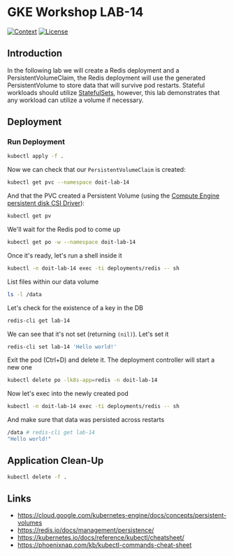 # GKE Workshop LAB-14

[![Context](https://img.shields.io/badge/GKE%20Fundamentals-1-blue.svg)](#)
[![License](https://img.shields.io/badge/License-Apache%202.0-blue.svg)](https://opensource.org/licenses/Apache-2.0)

## Introduction

In the following lab we will create a Redis deployment and a PersistentVolumeClaim, the Redis deployment will use the generated PersistentVolume to store data that will survive pod restarts.
Stateful workloads should utilize [StatefulSets](https://kubernetes.io/docs/concepts/workloads/controllers/statefulset/), however, this lab demonstrates that any workload can utilize a volume if necessary.

## Deployment

### Run Deployment

```bash
kubectl apply -f .
```

Now we can check that our `PersistentVolumeClaim` is created:

```bash
kubectl get pvc --namespace doit-lab-14
```

And that the PVC created a Persistent Volume (using the [Compute Engine persistent disk CSI Driver](https://cloud.google.com/kubernetes-engine/docs/how-to/persistent-volumes/gce-pd-csi-driver)):

```bash
kubectl get pv
```

We'll wait for the Redis pod to come up

```bash
kubectl get po -w --namespace doit-lab-14
```

Once it's ready, let's run a shell inside it

```bash
kubectl -n doit-lab-14 exec -ti deployments/redis -- sh
```

List files within our data volume

```bash
ls -l /data
```

Let's check for the existence of a key in the DB

```bash
redis-cli get lab-14
```

We can see that it's not set (returning `(nil)`). Let's set it

```bash
redis-cli set lab-14 'Hello world!'
```

Exit the pod (Ctrl+D) and delete it. The deployment controller will start a new one

```bash
kubectl delete po -lk8s-app=redis -n doit-lab-14
```

Now let's exec into the newly created pod

```bash
kubectl -n doit-lab-14 exec -ti deployments/redis -- sh
```

And make sure that data was persisted across restarts

```bash
/data # redis-cli get lab-14
"Hello world!"
```

## Application Clean-Up

```bash
kubectl delete -f .
```

## Links

- https://cloud.google.com/kubernetes-engine/docs/concepts/persistent-volumes
- https://redis.io/docs/management/persistence/
- https://kubernetes.io/docs/reference/kubectl/cheatsheet/
- https://phoenixnap.com/kb/kubectl-commands-cheat-sheet
